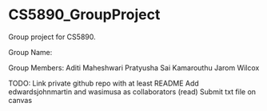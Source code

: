 # CS5890_GroupProject
Group project for CS5890. 

Group Name:

Group Members:
  Aditi Maheshwari
  Pratyusha Sai Kamarouthu
  Jarom Wilcox

TODO:
  Link private github repo with at least README
  Add edwardsjohnmartin and wasimusa as collaborators (read)
  Submit txt file on canvas
